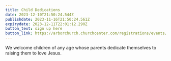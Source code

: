```yaml
---
title: Child Dedications
date: 2023-12-10T21:50:24.544Z
publishdate: 2023-11-16T21:50:24.561Z
expirydate: 2023-12-11T22:01:12.290Z
button_text: sign up here
button_link: https://arborchurch.churchcenter.com/registrations/events/2033830
---
```

We welcome children of any age whose parents dedicate themselves to raising them to love Jesus.